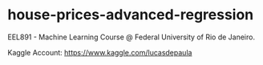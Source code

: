 # house-prices-advanced-regression
EEL891 - Machine Learning Course @ Federal University of Rio de Janeiro.

Kaggle Account: https://www.kaggle.com/lucasdepaula
